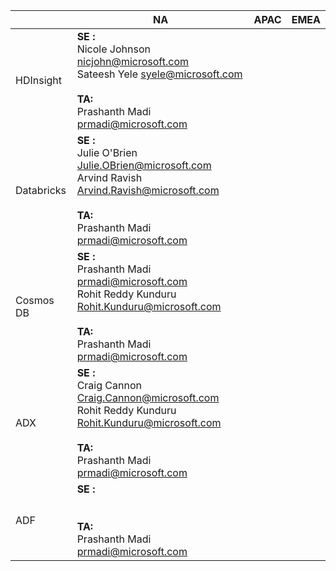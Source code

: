 
|  |NA  | APAC|EMEA  |
|--|--|--|--|
| HDInsight | **SE :** <br> Nicole Johnson <nicjohn@microsoft.com> <br> Sateesh Yele <syele@microsoft.com> <br><br> **TA:** <br> Prashanth Madi <prmadi@microsoft.com> |  |  |
| Databricks | **SE :** <br> Julie O'Brien <Julie.OBrien@microsoft.com> <br> Arvind Ravish <Arvind.Ravish@microsoft.com> <br><br> **TA:** <br> Prashanth Madi <prmadi@microsoft.com>|  |  |
| Cosmos DB | **SE :** <br> Prashanth Madi <prmadi@microsoft.com><br>  Rohit Reddy Kunduru <Rohit.Kunduru@microsoft.com> <br><br> **TA:** <br> Prashanth Madi <prmadi@microsoft.com> |  |  |
| ADX |  **SE :** <br> Craig Cannon <Craig.Cannon@microsoft.com><br>  Rohit Reddy Kunduru <Rohit.Kunduru@microsoft.com> <br><br> **TA:** <br> Prashanth Madi <prmadi@microsoft.com> |  |  |
| ADF |  **SE :** <br> <br><br> **TA:** <br> Prashanth Madi <prmadi@microsoft.com> |||

